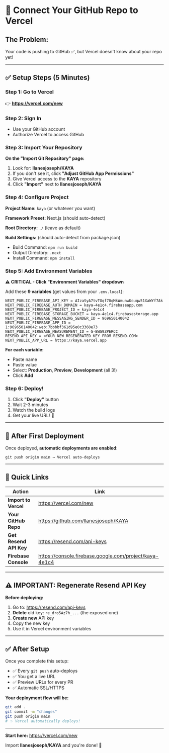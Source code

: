 # 🔗 Connect Your GitHub Repo to Vercel

## The Problem:
Your code is pushing to GitHub ✅, but Vercel doesn't know about your repo yet!

---

## ✅ Setup Steps (5 Minutes)

### Step 1: Go to Vercel
👉 **https://vercel.com/new**

### Step 2: Sign In
- Use your GitHub account
- Authorize Vercel to access GitHub

### Step 3: Import Your Repository

**On the "Import Git Repository" page:**

1. Look for: **llanesjoseph/KAYA**
2. If you don't see it, click **"Adjust GitHub App Permissions"**
3. Give Vercel access to the **KAYA** repository
4. Click **"Import"** next to **llanesjoseph/KAYA**

### Step 4: Configure Project

**Project Name:** `kaya` (or whatever you want)

**Framework Preset:** Next.js (should auto-detect)

**Root Directory:** `./` (leave as default)

**Build Settings:** (should auto-detect from package.json)
- Build Command: `npm run build`
- Output Directory: `.next`
- Install Command: `npm install`

### Step 5: Add Environment Variables

⚠️ **CRITICAL - Click "Environment Variables" dropdown**

Add these **9 variables** (get values from your `.env.local`):

```
NEXT_PUBLIC_FIREBASE_API_KEY = AIzaSyA7tvTOqf70qMkWmunwKouqw51XaWYf7Ak
NEXT_PUBLIC_FIREBASE_AUTH_DOMAIN = kaya-4e1c4.firebaseapp.com
NEXT_PUBLIC_FIREBASE_PROJECT_ID = kaya-4e1c4
NEXT_PUBLIC_FIREBASE_STORAGE_BUCKET = kaya-4e1c4.firebasestorage.app
NEXT_PUBLIC_FIREBASE_MESSAGING_SENDER_ID = 969650140042
NEXT_PUBLIC_FIREBASE_APP_ID = 1:969650140042:web:7bbbbf361d95e0c3360e73
NEXT_PUBLIC_FIREBASE_MEASUREMENT_ID = G-BWG9ZPERCC
RESEND_API_KEY = <YOUR NEW REGENERATED KEY FROM RESEND.COM>
NEXT_PUBLIC_APP_URL = https://kaya.vercel.app
```

**For each variable:**
- Paste name
- Paste value
- Select: **Production**, **Preview**, **Development** (all 3!)
- Click **Add**

### Step 6: Deploy!

1. Click **"Deploy"** button
2. Wait 2-3 minutes
3. Watch the build logs
4. Get your live URL! 🎉

---

## 🔄 After First Deployment

Once deployed, **automatic deployments are enabled**:

```
git push origin main → Vercel auto-deploys
```

---

## 🔗 Quick Links

| Action | Link |
|--------|------|
| **Import to Vercel** | https://vercel.com/new |
| **Your GitHub Repo** | https://github.com/llanesjoseph/KAYA |
| **Get Resend API Key** | https://resend.com/api-keys |
| **Firebase Console** | https://console.firebase.google.com/project/kaya-4e1c4 |

---

## ⚠️ IMPORTANT: Regenerate Resend API Key

**Before deploying:**

1. Go to: https://resend.com/api-keys
2. **Delete** old key: `re_dro5Az7h_...` (the exposed one)
3. **Create new** API key
4. Copy the new key
5. Use it in Vercel environment variables

---

## ✅ After Setup

Once you complete this setup:
- ✅ Every `git push` auto-deploys
- ✅ You get a live URL
- ✅ Preview URLs for every PR
- ✅ Automatic SSL/HTTPS

**Your deployment flow will be:**
```bash
git add .
git commit -m "changes"
git push origin main
# ✨ Vercel automatically deploys!
```

---

**Start here:** https://vercel.com/new

Import **llanesjoseph/KAYA** and you're done! 🚀
